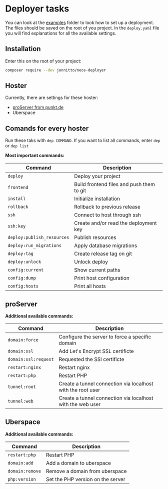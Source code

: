 # Deployer tasks

You can look at the [examples](examples) folder to look how to set up a deployment.
The files should be saved on the root of you project. In the `deploy.yaml` file you will
find explanations for all the available settings.

## Installation

Enter this on the root of your project:

```bash
composer require --dev jonnitto/neos-deployer
```

## Hoster

Currently, there are settings for these hoster:

- [proServer from punkt.de](documentation/proServer.md)
- Uberspace

## Comands for every hoster

Run these taks with `dep COMMAND`. If you want to list all commands, enter `dep` or `dep list`

**Most important commands:**

| Command                    | Description                               |
| -------------------------- | ----------------------------------------- |
| `deploy`                   | Deploy your project                       |
| `frontend`                 | Build frontend files and push them to git |
| `install`                  | Initialize installation                   |
| `rollback`                 | Rollback to previous release              |
| `ssh`                      | Connect to host through ssh               |
| `ssh:key`                  | Create and/or read the deployment key     |
| `deploy:publish_resources` | Publish resources                         |
| `deploy:run_migrations`    | Apply database migrations                 |
| `deploy:tag`               | Create release tag on git                 |
| `deploy:unlock`            | Unlock deploy                             |
| `config:current`           | Show current paths                        |
| `config:dump`              | Print host configuration                  |
| `config:hosts`             | Print all hosts                           |

## proServer

**Additional available commands:**

| Command              | Description                                                 |
| -------------------- | ----------------------------------------------------------- |
| `domain:force`       | Configure the server to force a specific domain             |
| `domain:ssl`         | Add Let's Encrypt SSL certificte                            |
| `domain:ssl:request` | Requested the SSl certificte                                |
| `restart:nginx`      | Restart nginx                                               |
| `restart:php`        | Restart PHP                                                 |
| `tunnel:root`        | Create a tunnel connection via localhost with the root user |
| `tunnel:web`         | Create a tunnel connection via localhost with the web user  |

## Uberspace

**Additional available commands:**

| Command         | Description                       |
| --------------- | --------------------------------- |
| `restart:php`   | Restart PHP                       |
| `domain:add`    | Add a domain to uberspace         |
| `domain:remove` | Remove a domain from uberspace    |
| `php:version`   | Set the PHP version on the server |
